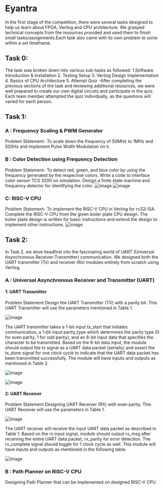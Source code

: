 # Eyantra

In the first stage of the competition, there were several tasks designed to help us learn about FPGA, Verilog and CPU architecture. We grasped technical concepts from the resources provided and used them to finish small tasks/assignments.Each task also came with its own problem to solve within a set timeframe.

## Task 0:
The task was broken down into various sub-tasks as followed:
1.Software Introduction & Installation
2. Testing Setup
3. Verilog Design Implementation
4. Basics of CPU Architecture
5. Attempt Quiz -After completing the previous sections of the task and reviewing additional resources, we were well prepared to create our own digital circuits and participate in the quiz. Each team member attempted the quiz individually, as the questions will varied for each person.

## Task 1:
### A : Frequency Scaling & PWM Generator
Problem Statement-
To scale down the frequency of 50MHz to 1MHz and 500Hz and implement Pulse Width Modulation on it.
### B : Color Detection using Frequency Detection
Problem Statement-
To detect red, green, and blue color by using the frequency generated by the respective colors. Write a code to interface color sensor TCS 3200 on simulation. Design a finite state machine and frequency detector for identifying the color.
![image](https://github.com/user-attachments/assets/2e14c190-b405-457a-928e-480652032de7)
![image](https://github.com/user-attachments/assets/bf8a59f6-4996-474d-b1de-03f73f1d5d01)
### C: RISC-V CPU
Problem Statement-
To implement the RISC-V CPU in Verilog for rv32i ISA. Complete the RISC-V CPU from the given boiler plate CPU design. The boiler plate design is written for basic instructions and extend the design to implement other instructions.
![image](https://github.com/user-attachments/assets/3292d5f2-b7b4-4a7a-9dcb-bc82d8952ce5)

## Task 2:
In Task 2, we dove headfirst into the fascinating world of UART (Universal Asynchronous Receiver-Transmitter) communication. We designed both the UART transmitter (Tx) and receiver (Rx) modules entirely from scratch using Verilog.
### A : Universal Asynchronous Receiver and Transmitter (UART)
  #### 1: UART Transmitter
  Problem Statement
  Design the UART Transmitter (TX) with a parity bit. This UART Transmitter will use the parameters mentioned in Table 1.
  
  ![image](https://github.com/user-attachments/assets/32ccfb11-682a-4d74-98b1-52b396b9dbbd)
  
  The UART transmitter takes a 1-bit input tx_start that initiates communication, a 1-bit input parity_type which determines the parity type (0 for even parity, 1 for odd parity), and an 8-bit input data that specifies the character to be transmitted. Based on the 8-bit data input, the module should output the tx signal as a UART data packet (serially) and assert the tx_done signal for one clock cycle to indicate that the UART data packet has been transmitted successfully. The module will have inputs and outputs as mentioned in Table 2.
  
  ![image](https://github.com/user-attachments/assets/44320da7-984e-4320-931b-0f76b0651bba)
  
  ![image](https://github.com/user-attachments/assets/a31e93e0-2653-45a9-b89b-8a523f4bfb72)
  
  #### 2: UART Receiver
  Problem Statement
  Designing UART Receiver (RX) with even parity. This UART Receiver will use the parameters in Table 1.
  
  ![image](https://github.com/user-attachments/assets/bf2ebb8d-8e38-48b6-8dba-90fcd0c27550)
  
  The UART receiver will receive the input UART data packet as described in Table 1. Based on the rx input signal, module should output rx_msg after receiving the entire UART data packet, rx_parity for error detection. The rx_complete signal should toggle for 1 clock cycle as well. This module will have inputs and outputs as mentioned in the following table.
  
  ![image](https://github.com/user-attachments/assets/d68142d7-8282-4873-b9b1-c681586e216e)
### B : Path Planner on RISC-V CPU
Designing Path Planner that can be implemented on designed RISC-V CPU.

